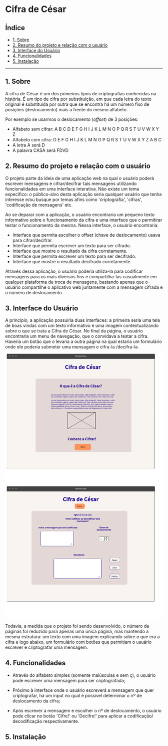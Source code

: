 # Cifra de César

## Índice

- [1. Sobre](#1-Sobre)
- [2. Resumo do projeto e relação com o usuário](#2-resumo-do-projeto)
- [3. Interface do Usuário](#3-interface-do-usuário)
- [4. Funcionalidades](#4-funcionalidades)
- [5. Instalação](#5-instalacao)


---

## 1. Sobre

 A cifra de César é um dos primeiros tipos de criptografias conhecidas na história. É um tipo de cifra por substituição, em que cada letra do texto original é substituida por outra que se encontra há um número fixo de posições (deslocamento) mais a frente do mesmo alfabeto.

Por exemplo se usarmos o deslocamento (_offset_) de 3 posições:

- Alfabeto sem cifrar: A B C D E F G H I J K L M N O P Q R S T U V W X Y Z
- Alfabeto com cifra: D E F G H I J K L M N O P Q R S T U V W X Y Z A B C
- A letra A será D
- A palavra CASA será FDVD

## 2. Resumo do projeto e relação com o usuário

O projeto parte da ideia de uma aplicação web na qual o usuário poderá escrever mensagens e cifrar/decifrar tais mensagens utilizando funcionalidades em uma interface interativa. Não existe um tema específico: o público-alvo desta aplicação seria qualquer usuário que tenha interesse e/ou busque por temas afins como 'criptografia', 'cifras', 'codificação de mensagens' etc.

Ao se deparar com a aplicação, o usuário encontraria um pequeno texto informativo sobre o funcionamento da cifra e uma interface que o permitirar testar o funcionamento da mesma. Nessa interface, o usuário encontraria:

 - Interface que permita escolher o offset (chave de deslocamento) usava para cifrar/decifrar.
 - Interface que permita escrever um texto para ser cifrado.
 - Interface que mostre o resultado da cifra corretamente.
 - Interface que permita escrever um texto para ser decifrado.
 - Interface que mostre o resultado decifrado corretamente.

Através dessa aplicação, o usuário poderia utiliza-la para codificar mensagens para os mais diversos fins e compartilha-las casualmente em qualquer plataforma de troca de mensagens, bastando apenas que o usuário compartilhe o aplicativo web juntamente com a mensagem cifrada  e o número de deslocamento.


## 3. Interface do Usuário

A princípio, a aplicação possuiria duas interfaces: a primeira seria uma tela de boas vindas com um texto informativo e uma imagem contextualizando sobre o que se trata a Cifra de César. No final da página, o usuário encontraria um menu de navegação, que o convidava a testar a cifra. Haveria um botão que o levaria a outra página na qual estaria um formulário onde ele poderia submeter uma mensagem e cifra-la /decifra-la.


<img src="Homepage.png" alt="prototipo da Homepage">



<img src="paginainputs.png" alt="prototipo da interface para codificar">



Todavia, a medida que o projeto foi sendo desenvolvido, o número de páginas foi reduzido para apenas uma única página, mas mantendo a mesma estrutura: um texto com uma imagem explicando sobre o que era a cifra e logo abaixo, um formulário com botões que permitiam o usuário escrever e criptografar uma mensagem.


## 4. Funcionalidades

- Através do alfabeto simples (somente maiúsculas e sem ç), o usuário pode escrever uma mensagem para ser criptografada;

- Próximo à interface onde o usuário escreverá a mensagem que quer criptografar, há um input no qual é possível determinar o nº de deslocamento da cifra;

- Após escrever a mensagem e escolher o nº de deslocamento, o usuário pode clicar no botão 'Cifre!' ou 'Decifre!' para aplicar a codificação/ decodificação respectivamente.



## 5. Instalação





